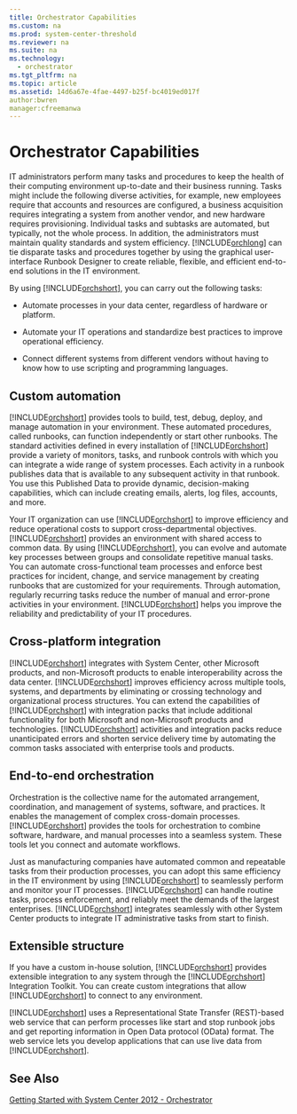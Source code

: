 ```yaml
---
title: Orchestrator Capabilities
ms.custom: na
ms.prod: system-center-threshold
ms.reviewer: na
ms.suite: na
ms.technology: 
  - orchestrator
ms.tgt_pltfrm: na
ms.topic: article
ms.assetid: 14d6a67e-4fae-4497-b25f-bc4019ed017f
author:bwren
manager:cfreemanwa
---
```

# Orchestrator Capabilities
IT administrators perform many tasks and procedures to keep the health of their computing environment up\-to\-date and their business running. Tasks might include the following diverse activities, for example, new employees require that accounts and resources are configured, a business acquisition requires integrating a system from another vendor, and new hardware requires provisioning. Individual tasks and subtasks are automated, but typically, not the whole process. In addition, the administrators must maintain quality standards and system efficiency. [!INCLUDE[orchlong](../../orch/deploy/includes/orchlong_md.md)] can tie disparate tasks and procedures together by using the graphical user\-interface Runbook Designer to create reliable, flexible, and efficient end\-to\-end solutions in the IT environment.  
  
By using [!INCLUDE[orchshort](../../om/manage/includes/orchshort_md.md)], you can carry out the following tasks:  
  
-   Automate processes in your data center, regardless of hardware or platform.  
  
-   Automate your IT operations and standardize best practices to improve operational efficiency.  
  
-   Connect different systems from different vendors without having to know how to use scripting and programming languages.  
  
## Custom automation  
[!INCLUDE[orchshort](../../om/manage/includes/orchshort_md.md)] provides tools to build, test, debug, deploy, and manage automation in your environment. These automated procedures, called runbooks, can function independently or start other runbooks. The standard activities defined in every installation of [!INCLUDE[orchshort](../../om/manage/includes/orchshort_md.md)] provide a variety of monitors, tasks, and runbook controls with which you can integrate a wide range of system processes. Each activity in a runbook publishes data that is available to any subsequent activity in that runbook. You use this Published Data to provide dynamic, decision\-making capabilities, which can include creating emails, alerts, log files, accounts, and more.  
  
Your IT organization can use [!INCLUDE[orchshort](../../om/manage/includes/orchshort_md.md)] to improve efficiency and reduce operational costs to support cross\-departmental objectives. [!INCLUDE[orchshort](../../om/manage/includes/orchshort_md.md)] provides an environment with shared access to common data. By using [!INCLUDE[orchshort](../../om/manage/includes/orchshort_md.md)], you can evolve and automate key processes between groups and consolidate repetitive manual tasks. You can automate cross\-functional team processes and enforce best practices for incident, change, and service management by creating runbooks that are customized for your requirements. Through automation, regularly recurring tasks reduce the number of manual and error\-prone activities in your environment. [!INCLUDE[orchshort](../../om/manage/includes/orchshort_md.md)] helps you improve the reliability and predictability of your IT procedures.  
  
## Cross\-platform integration  
[!INCLUDE[orchshort](../../om/manage/includes/orchshort_md.md)] integrates with System Center, other Microsoft products, and non\-Microsoft products to enable interoperability across the data center. [!INCLUDE[orchshort](../../om/manage/includes/orchshort_md.md)] improves efficiency across multiple tools, systems, and departments by eliminating or crossing technology and organizational process structures. You can extend the capabilities of [!INCLUDE[orchshort](../../om/manage/includes/orchshort_md.md)] with integration packs that include additional functionality for both Microsoft and non\-Microsoft products and technologies. [!INCLUDE[orchshort](../../om/manage/includes/orchshort_md.md)] activities and integration packs reduce unanticipated errors and shorten service delivery time by automating the common tasks associated with enterprise tools and products.  
  
## End\-to\-end orchestration  
Orchestration is the collective name for the automated arrangement, coordination, and management of systems, software, and practices. It enables the management of complex cross\-domain processes. [!INCLUDE[orchshort](../../om/manage/includes/orchshort_md.md)] provides the tools for orchestration to combine software, hardware, and manual processes into a seamless system. These tools let you connect and automate workflows.  
  
Just as manufacturing companies have automated common and repeatable tasks from their production processes, you can adopt this same efficiency in the IT environment by using [!INCLUDE[orchshort](../../om/manage/includes/orchshort_md.md)] to seamlessly perform and monitor your IT processes. [!INCLUDE[orchshort](../../om/manage/includes/orchshort_md.md)] can handle routine tasks, process enforcement, and reliably meet the demands of the largest enterprises.&nbsp;[!INCLUDE[orchshort](../../om/manage/includes/orchshort_md.md)] integrates seamlessly with other System Center products to integrate IT administrative tasks from start to finish.  
  
## Extensible structure  
If you have a custom in\-house solution, [!INCLUDE[orchshort](../../om/manage/includes/orchshort_md.md)] provides extensible integration to any system through the [!INCLUDE[orchshort](../../om/manage/includes/orchshort_md.md)] Integration Toolkit. You can create custom integrations that allow [!INCLUDE[orchshort](../../om/manage/includes/orchshort_md.md)] to connect to any environment.  
  
[!INCLUDE[orchshort](../../om/manage/includes/orchshort_md.md)] uses a Representational State Transfer \(REST\)\-based web service that can perform processes like start and stop runbook jobs and get reporting information in Open Data protocol \(OData\) format. The web service lets you develop applications that can use live data from [!INCLUDE[orchshort](../../om/manage/includes/orchshort_md.md)].  
  
## See Also  
[Getting Started with System Center 2012 - Orchestrator](../../orch/getstarted/Getting-Started-with-System-Center-2012---Orchestrator.md)  
  
